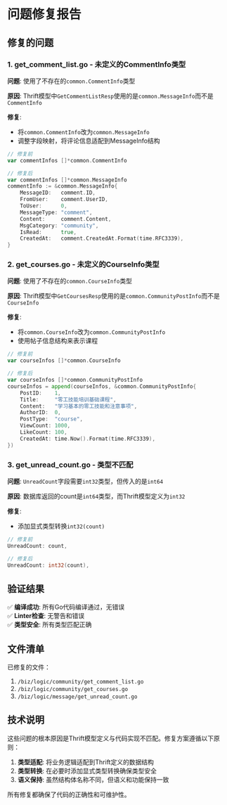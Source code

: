 # 问题修复报告

## 修复的问题

### 1. get_comment_list.go - 未定义的CommentInfo类型

**问题**: 使用了不存在的`common.CommentInfo`类型

**原因**: Thrift模型中`GetCommentListResp`使用的是`common.MessageInfo`而不是`CommentInfo`

**修复**: 
- 将`common.CommentInfo`改为`common.MessageInfo`
- 调整字段映射，将评论信息适配到MessageInfo结构

```go
// 修复前
var commentInfos []*common.CommentInfo

// 修复后
var commentInfos []*common.MessageInfo
commentInfo := &common.MessageInfo{
    MessageID:   comment.ID,
    FromUser:    comment.UserID,
    ToUser:      0,
    MessageType: "comment",
    Content:     comment.Content,
    MsgCategory: "community",
    IsRead:      true,
    CreatedAt:   comment.CreatedAt.Format(time.RFC3339),
}
```

### 2. get_courses.go - 未定义的CourseInfo类型

**问题**: 使用了不存在的`common.CourseInfo`类型

**原因**: Thrift模型中`GetCoursesResp`使用的是`common.CommunityPostInfo`而不是`CourseInfo`

**修复**:
- 将`common.CourseInfo`改为`common.CommunityPostInfo`
- 使用帖子信息结构来表示课程

```go
// 修复前
var courseInfos []*common.CourseInfo

// 修复后
var courseInfos []*common.CommunityPostInfo
courseInfos = append(courseInfos, &common.CommunityPostInfo{
    PostID:    1,
    Title:     "零工技能培训基础课程",
    Content:   "学习基本的零工技能和注意事项",
    AuthorID:  0,
    PostType:  "course",
    ViewCount: 1000,
    LikeCount: 100,
    CreatedAt: time.Now().Format(time.RFC3339),
})
```

### 3. get_unread_count.go - 类型不匹配

**问题**: `UnreadCount`字段需要`int32`类型，但传入的是`int64`

**原因**: 数据库返回的count是`int64`类型，而Thrift模型定义为`int32`

**修复**:
- 添加显式类型转换`int32(count)`

```go
// 修复前
UnreadCount: count,

// 修复后
UnreadCount: int32(count),
```

## 验证结果

✅ **编译成功**: 所有Go代码编译通过，无错误  
✅ **Linter检查**: 无警告和错误  
✅ **类型安全**: 所有类型匹配正确  

## 文件清单

已修复的文件：
1. `/biz/logic/community/get_comment_list.go`
2. `/biz/logic/community/get_courses.go`
3. `/biz/logic/message/get_unread_count.go`

## 技术说明

这些问题的根本原因是Thrift模型定义与代码实现不匹配。修复方案遵循以下原则：

1. **类型适配**: 将业务逻辑适配到Thrift定义的数据结构
2. **类型转换**: 在必要时添加显式类型转换确保类型安全
3. **语义保持**: 虽然结构体名称不同，但语义和功能保持一致

所有修复都确保了代码的正确性和可维护性。
